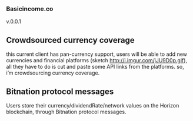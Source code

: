 ### Basicincome.co
v.0.0.1


## Crowdsourced currency coverage

this current client has pan-currency support, users will be able to add new currencies and financial platforms 
(sketch http://i.imgur.com/jJU9D0p.gif), all they have to do is cut and paste some API links from the platforms. 
so, i’m crowdsourcing currency coverage. 


## Bitnation protocol messages 

Users store their currency/dividendRate/network values on the Horizon blockchain, through Bitnation protocol messages.